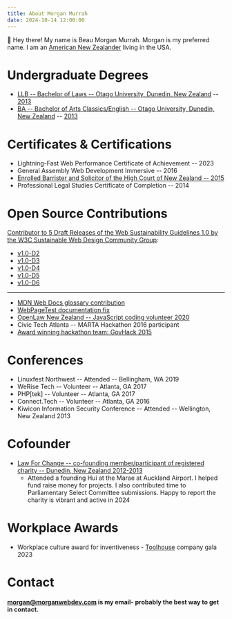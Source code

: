 ```yaml
---
title: About Morgan Murrah
date: 2024-10-14 12:00:00
---
```


👋 Hey there! My name is Beau Morgan Murrah. Morgan is my preferred name. I am an [American New Zealander](https://en.wikipedia.org/wiki/American_New_Zealanders) living in the USA.

<!-- Made this a comment since Im not actively looking for a role -->
<!-- # Technology Career

* [Toolhouse](https://toolhouse.com/), a CG Life Company, 2023-2024+
  * Digital Content Manager
* [WompMobile](https://web.archive.org/web/20210302013723/http://www.wompmobile.com/) 2021-2022
  * Production Developer
* [EasyRx](https://easyrxcloud.com/), 2017-2021
  * Software Developer -->

# Undergraduate Degrees
* [LLB -- Bachelor of Laws -- Otago University, Dunedin, New Zealand](https://www.otago.ac.nz/courses/qualifications/llb) -- [2013](https://www.odt.co.nz/news/dunedin/university-otago-graduands-december-14-2013)
* [BA -- Bachelor of Arts Classics/English  -- Otago University, Dunedin, New Zealand](https://www.otago.ac.nz/courses/subjects/clas) -- [2013](https://www.odt.co.nz/news/dunedin/university-otago-graduation-17-august-2013-%E2%80%93-3pm-ceremony)

# Certificates & Certifications

* Lightning-Fast Web Performance Certificate of Achievement -- 2023
* General Assembly Web Development Immersive -- 2016
* [Enrolled Barrister and Solicitor of the High Court of New Zealand -- 2015](https://www.lawsociety.org.nz/starting-as-a-lawyer/admitted-but-no-practising-certificate/)
* Professional Legal Studies Certificate of Completion -- 2014


# Open Source Contributions

[Contributor to 5 Draft Releases of the Web Sustainability Guidelines 1.0 by the W3C Sustainable Web Design Community Group](https://github.com/w3c/sustyweb/issues?q=is%3Aissue+author%3Aairbr+is%3Aclosed+):
* [v1.0-D2](https://github.com/w3c/sustyweb/releases/tag/v1.0-D2)
* [v1.0-D3](https://github.com/w3c/sustyweb/releases/tag/v1.0-D3)
* [v1.0-D4](https://github.com/w3c/sustyweb/releases/tag/v1.0-D4)
* [v1.0-D5](https://github.com/w3c/sustyweb/releases/tag/v1.0-D5)
* [v1.0-D6](https://github.com/w3c/sustyweb/releases/tag/v1.0-D6)

---

* [MDN Web Docs glossary contribution](https://github.com/mdn/content/pull/24346#issuecomment-1493051463)
* [WebPageTest documentation fix](https://github.com/WPO-Foundation/webpagetest-docs/pull/81)
* [OpenLaw New Zealand -- JavaScript coding volunteer 2020](https://www.openlaw.nz/)
* Civic Tech Atlanta -- MARTA Hackathon 2016 participant
* [Award winning hackathon team: GovHack 2015](https://www.odt.co.nz/news/dunedin/dunedin-website-team-wins-nationwide-competition)

# Conferences 

* Linuxfest Northwest -- Attended -- Bellingham, WA 2019
* WeRise Tech -- Volunteer -- Atlanta, GA 2017
* PHP\[tek\] -- Volunteer -- Atlanta, GA 2017
* Connect.Tech -- Volunteer -- Atlanta, GA 2016
* Kiwicon Information Security Conference -- Attended -- Wellington, New Zealand 2013

# Cofounder

* [Law For Change -- co-founding member/participant of registered charity -- Dunedin, New Zealand 2012-2013](https://www.lawforchange.co.nz/)
  * Attended a founding Hui at the Marae at Auckland Airport. I helped fund raise money for projects. I also contributed time to Parliamentary Select Committee submissions. Happy to report the charity is vibrant and active in 2024

# Workplace Awards

* Workplace culture award for inventiveness - [Toolhouse](https://toolhouse.com) company gala 2023

# Contact

#### [morgan@morganwebdev.com](mailto:morgan@morganwebdev.com) is my email- probably the best way to get in contact. 
